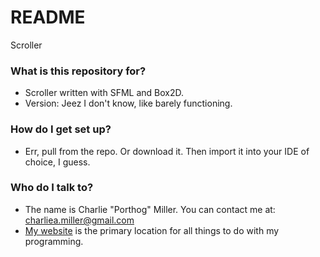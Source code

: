 # README #

Scroller

### What is this repository for? ###

* Scroller written with SFML and Box2D. 
* Version: Jeez I don't know, like barely functioning.

### How do I get set up? ###

* Err, pull from the repo. Or download it. Then import it into your IDE of choice, I guess.

### Who do I talk to? ###

* The name is Charlie "Porthog" Miller.
      You can contact me at: charliea.miller@gmail.com
* [My website](http://mutanthamster.com) is the primary location for all things to do with my programming.
